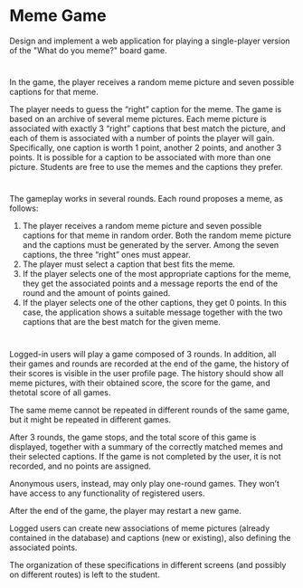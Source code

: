 # Meme Game
Design and implement a web application for playing a single-player version of the "What do you
meme?" board game.
#
In the game, the player receives a random meme picture and seven possible captions for that meme.

The player needs to guess the “right” caption for the meme.
The game is based on an archive of several meme pictures. Each meme picture is associated with exactly 3 “right” captions that best match the picture, and each of them is associated with a number
of points the player will gain. Specifically, one caption is worth 1 point, another 2 points, and another
3 points. It is possible for a caption to be associated with more than one picture. Students are free to
use the memes and the captions they prefer.
#
The gameplay works in several rounds. Each round proposes a meme, as follows:
1. The player receives a random meme picture and seven possible captions for that meme in
random order. Both the random meme picture and the captions must be generated by the
server. Among the seven captions, the three “right” ones must appear.
2. The player must select a caption that best fits the meme.
3. If the player selects one of the most appropriate captions for the meme, they get the
associated points and a message reports the end of the round and the amount of points
gained.
4. If the player selects one of the other captions, they get 0 points. In this case, the application
shows a suitable message together with the two captions that are the best match for the
given meme.
#
Logged-in users will play a game composed of 3 rounds. In addition, all their games and rounds are
recorded at the end of the game, the history of their scores is visible in the user profile page. The
history should show all meme pictures, with their obtained score, the score for the game, and thetotal score of all games.

The same meme cannot be repeated in different rounds of the same game, but it might be repeated in different games.

After 3 rounds, the game stops, and the total score of this game is displayed, together with a summary of the correctly matched memes and their selected captions. If the game is not completed
by the user, it is not recorded, and no points are assigned.

Anonymous users, instead, may only play one-round games. They won’t have access to any functionality of registered users.

After the end of the game, the player may restart a new game.

Logged users can create new associations of meme pictures (already contained in the database) and captions (new or existing), also defining the associated points.

The organization of these specifications in different screens (and possibly on different routes) is left to the student.